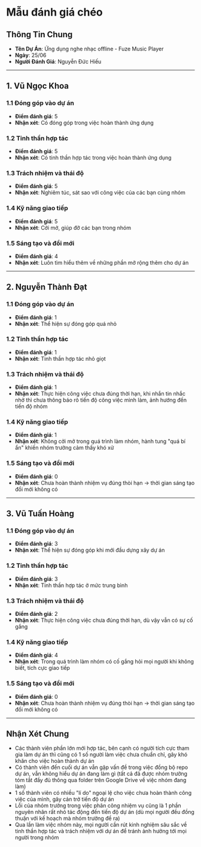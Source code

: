 # Mẫu đánh giá chéo

## Thông Tin Chung
- **Tên Dự Án**: Ứng dụng nghe nhạc offline - Fuze Music Player
- **Ngày**: 25/06
- **Người Đánh Giá**: Nguyễn Đức Hiếu
--------------------------------------------------------------------------------------------------------------------------------------------------------
## 1. Vũ Ngọc Khoa
### 1.1 Đóng góp vào dự án
- **Điểm đánh giá**: 5
- **Nhận xét**: Có đóng góp trong việc hoàn thành ứng dụng
### 1.2 Tinh thần hợp tác
- **Điểm đánh giá**: 5
- **Nhận xét**: Có tinh thần hợp tác trong việc hoàn thành ứng dụng

### 1.3 Trách nhiệm và thái độ
- **Điểm đánh giá**: 5
- **Nhận xét**: Nghiêm túc, sát sao với công việc của các bạn cùng nhóm

### 1.4 Kỹ năng giao tiếp
- **Điểm đánh giá**: 5
- **Nhận xét**: Cởi mở, giúp đỡ các bạn trong nhóm

### 1.5 Sáng tạo và đổi mới
- **Điểm đánh giá**: 4
- **Nhận xét**: Luôn tìm hiểu thêm về những phần mở rộng thêm cho dự án
--------------------------------------------------------------------------------------------------------------------------------------------------------
## 2. Nguyễn Thành Đạt
### 1.1 Đóng góp vào dự án
- **Điểm đánh giá**: 1
- **Nhận xét**: Thể hiện sự đóng góp quá nhỏ

### 1.2 Tinh thần hợp tác
- **Điểm đánh giá**: 1
- **Nhận xét**: Tinh thần hợp tác nhỏ giọt

### 1.3 Trách nhiệm và thái độ
- **Điểm đánh giá**: 1
- **Nhận xét**: Thực hiện công việc chưa đúng thời hạn, khi nhắn tin nhắc nhở thì chưa thông báo rõ tiến độ công việc mình làm, ảnh hướng đến tiến độ nhóm

### 1.4 Kỹ năng giao tiếp
- **Điểm đánh giá**: 1
- **Nhận xét**: Không cởi mở trong quá trình làm nhóm, hành tung "quá bí ẩn" khiến nhóm trưởng cảm thấy khó xử

### 1.5 Sáng tạo và đổi mới
- **Điểm đánh giá**: 0
- **Nhận xét**: Chưa hoàn thành nhiệm vụ đúng thòi hạn -> thời gian sáng tạo đổi mới không có
-------------------------------------------------------------------------------------------------------------------------------------------------------
## 3. Vũ Tuấn Hoàng
### 1.1 Đóng góp vào dự án
- **Điểm đánh giá**: 3
- **Nhận xét**: Thể hiện sự đóng góp khi mới đầu dựng xây dự án

### 1.2 Tinh thần hợp tác
- **Điểm đánh giá**: 3
- **Nhận xét**: Tinh thần hợp tác ở mức trung bình

### 1.3 Trách nhiệm và thái độ
- **Điểm đánh giá**: 2
- **Nhận xét**: Thực hiện công việc chưa đúng thời hạn, dù vậy vẫn có sự cố gắng

### 1.4 Kỹ năng giao tiếp
- **Điểm đánh giá**: 4
- **Nhận xét**: Trong quá trình làm nhóm có cố gắng hỏi mọi người khi không biết, tích cực giao tiếp

### 1.5 Sáng tạo và đổi mới
- **Điểm đánh giá**: 0
- **Nhận xét**: Chưa hoàn thành nhiệm vụ đúng thòi hạn -> thời gian sáng tạo đổi mới không có
--------------------------------------------------------------------------------------------------------------------------------------------------------
## Nhận Xét Chung
- Các thành viên phần lớn mới hợp tác, bên cạnh có người tích cực tham gia làm dự án thì cũng có 1 số người làm việc chưa chuẩn chỉ, gây khó khăn cho việc hoàn thành dự án
- Có thành viên đến cuối dự án vẫn gặp vấn đề trong việc đồng bộ repo dự án, vẫn không hiểu dự án đang làm gì (tất cả đã được nhóm trưởng tóm tắt đầy đủ thông qua folder trên Google Drive về việc nhóm đang làm)  
- 1 số thành viên có nhiều "lí do" ngoại lệ cho việc chưa hoàn thành công việc của mình, gây cản trở tiến độ dự án
- Lỗi của nhóm trưởng trong việc phân công nhiệm vụ cũng là 1 phần nguyên nhân rất nhỏ tác động đến tiến độ dự án (dù mọi người đều đồng thuận với kế hoạch mà nhóm trưởng đề ra)
- Qua lần làm việc nhóm này, mọi người cần rút kinh nghiệm sâu sắc về tinh thần hợp tác và trách nhiệm với dự án để tránh ảnh hưởng tới mọi người trong nhóm
